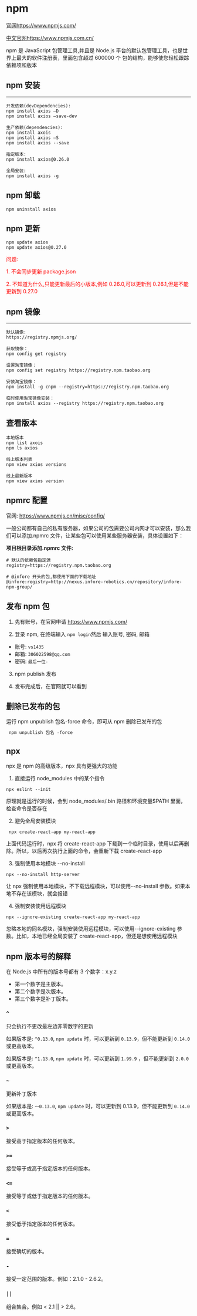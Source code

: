 # npm

[官网](https://www.npmjs.com/)<https://www.npmjs.com/>

[中文官网](https://www.npmjs.com.cn/)<https://www.npmjs.com.cn/>

npm 是 JavaScript 包管理工具,并且是 Node.js 平台的默认包管理工具，也是世界上最大的软件注册表，里面包含超过 600000 个 包的结构，能够使您轻松跟踪依赖项和版本

## npm 安装

---

```
开发依赖(devDependencies):
npm install axios –D
npm install axios –save-dev

生产依赖(dependencies):
npm install axois
npm install axios –S
npm install axios --save

指定版本:
npm install axios@0.26.0

全局安装:
npm install axios -g
```

## npm 卸载

```
npm uninstall axios
```

## npm 更新

```
npm update axios
npm update axios@0.27.0
```

<font color="red">问题:</font>

<font color="red">1. 不会同步更新 package.json</font>

<font color="red">2. 不知道为什么,只能更新最后的小版本,例如 0.26.0,可以更新到 0.26.1,但是不能更新到 0.27.0</font>

## npm 镜像

---

```
默认镜像:
https://registry.npmjs.org/

获取镜像：
npm config get registry

设置淘宝镜像：
npm config set registry https://registry.npm.taobao.org

安装淘宝镜像：
npm install -g cnpm --registry=https://registry.npm.taobao.org

临时使用淘宝镜像安装：
npm install axios --registry https://registry.npm.taobao.org
```

## 查看版本

```
本地版本
npm list axois
npm ls axios

线上版本列表
npm view axios versions

线上最新版本
npm view axios version
```

## npmrc 配置

官网: <https://www.npmjs.cn/misc/config/>

一般公司都有自己的私有服务器，如果公司的包需要公司内网才可以安装，那么我们可以添加.npmrc 文件，让某些包可以使用某些服务器安装，具体设置如下：

**项目根目录添加.npmrc 文件:**

```
# 默认的依赖包指定源
registry=https://registry.npm.taobao.org

# @infore 开头的包,都使用下面的下载地址
@infore:registry=http://nexus.infore-robotics.cn/repository/infore-npm-group/
```

## 发布 npm 包

1. 先有账号，在官网申请 <https://www.npmjs.com/>

2. 登录 npm, 在终端输入 <code>npm login</code>然后 输入账号, 密码, 邮箱

- 账号: `vs1435`
- 邮箱: `306022598@qq.com`
- 密码: `最后一位-`

3. npm publish 发布

4. 发布完成后，在官网就可以看到

## 删除已发布的包

运行 npm unpublish 包名-force 命令，即可从 npm 删除已发布的包

```javascript
 npm unpublish 包名 -force
```

## npx

npx 是 npm 的高级版本，npx 具有更强大的功能

1. 直接运行 node_modules 中的某个指令

```
npx eslint --init
```

原理就是运行的时候，会到 node_modules/.bin 路径和环境变量$PATH 里面，检查命令是否存在

2. 避免全局安装模块

```
 npx create-react-app my-react-app
```

上面代码运行时，npx 将 create-react-app 下载到一个临时目录，使用以后再删除。所以，以后再次执行上面的命令，会重新下载 create-react-app

3. 强制使用本地模块 --no-install

```
npx --no-install http-server
```

让 npx 强制使用本地模块，不下载远程模块，可以使用--no-install 参数。如果本地不存在该模块，就会报错

4. 强制安装使用远程模块

```
npx --ignore-existing create-react-app my-react-app
```

忽略本地的同名模块，强制安装使用远程模块，可以使用--ignore-existing 参数。比如，本地已经全局安装了 create-react-app，但还是想使用远程模块

## npm 版本号的解释

在 Node.js 中所有的版本号都有 3 个数字：x.y.z

- 第一个数字是主版本。
- 第二个数字是次版本。
- 第三个数字是补丁版本。

### `^`

只会执行不更改最左边非零数字的更新

如果版本是: `^0.13.0`, `npm update` 时，可以更新到 `0.13.9`，但不能更新到 `0.14.0` 或更高版本。

如果版本是: `^1.13.0`, `npm update` 时，可以更新到 `1.99.9` ，但不能更新到 `2.0.0` 或更高版本。

### `~`

更新补丁版本

如果版本是: `〜0.13.0`, `npm update` 时，可以更新到 0.13.9，但不能更新到 `0.14.0` 或更高版本。

### `>`

接受高于指定版本的任何版本。

### `>=`

接受等于或高于指定版本的任何版本。

### `<=`

接受等于或低于指定版本的任何版本。

### `<`

接受低于指定版本的任何版本。

### `=`

接受确切的版本。

### `-`

接受一定范围的版本。例如：2.1.0 - 2.6.2。

### `||`

组合集合。例如 < 2.1 || > 2.6。
